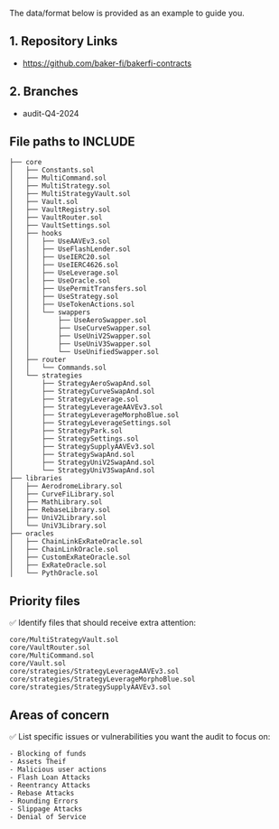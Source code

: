 The data/format below is provided as an example to guide you.

## 1. Repository Links

- https://github.com/baker-fi/bakerfi-contracts

## 2. Branches

- audit-Q4-2024

## File paths to INCLUDE

```
├── core
│   ├── Constants.sol
│   ├── MultiCommand.sol
│   ├── MultiStrategy.sol
│   ├── MultiStrategyVault.sol
│   ├── Vault.sol
│   ├── VaultRegistry.sol
│   ├── VaultRouter.sol
│   ├── VaultSettings.sol
│   ├── hooks
│   │   ├── UseAAVEv3.sol
│   │   ├── UseFlashLender.sol
│   │   ├── UseIERC20.sol
│   │   ├── UseIERC4626.sol
│   │   ├── UseLeverage.sol
│   │   ├── UseOracle.sol
│   │   ├── UsePermitTransfers.sol
│   │   ├── UseStrategy.sol
│   │   ├── UseTokenActions.sol
│   │   └── swappers
│   │       ├── UseAeroSwapper.sol
│   │       ├── UseCurveSwapper.sol
│   │       ├── UseUniV2Swapper.sol
│   │       ├── UseUniV3Swapper.sol
│   │       └── UseUnifiedSwapper.sol
│   ├── router
│   │   └── Commands.sol
│   └── strategies
│       ├── StrategyAeroSwapAnd.sol
│       ├── StrategyCurveSwapAnd.sol
│       ├── StrategyLeverage.sol
│       ├── StrategyLeverageAAVEv3.sol
│       ├── StrategyLeverageMorphoBlue.sol
│       ├── StrategyLeverageSettings.sol
│       ├── StrategyPark.sol
│       ├── StrategySettings.sol
│       ├── StrategySupplyAAVEv3.sol
│       ├── StrategySwapAnd.sol
│       ├── StrategyUniV2SwapAnd.sol
│       └── StrategyUniV3SwapAnd.sol
├── libraries
│   ├── AerodromeLibrary.sol
│   ├── CurveFiLibrary.sol
│   ├── MathLibrary.sol
│   ├── RebaseLibrary.sol
│   ├── UniV2Library.sol
│   └── UniV3Library.sol
├── oracles
│   ├── ChainLinkExRateOracle.sol
│   ├── ChainLinkOracle.sol
│   ├── CustomExRateOracle.sol
│   ├── ExRateOracle.sol
│   └── PythOracle.sol

```

## Priority files

✅ Identify files that should receive extra attention:
```
core/MultiStrategyVault.sol
core/VaultRouter.sol
core/MultiCommand.sol
core/Vault.sol
core/strategies/StrategyLeverageAAVEv3.sol
core/strategies/StrategyLeverageMorphoBlue.sol
core/strategies/StrategySupplyAAVEv3.sol
```

## Areas of concern

✅ List specific issues or vulnerabilities you want the audit to focus on:

```
- Blocking of funds
- Assets Theif
- Malicious user actions
- Flash Loan Attacks
- Reentrancy Attacks
- Rebase Attacks
- Rounding Errors
- Slippage Attacks
- Denial of Service
```
